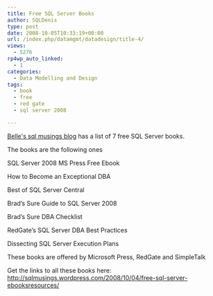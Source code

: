```yaml
---
title: Free SQL Server Books
author: SQLDenis
type: post
date: 2008-10-05T10:33:19+00:00
url: /index.php/datamgmt/datadesign/title-4/
views:
  - 5276
rp4wp_auto_linked:
  - 1
categories:
  - Data Modelling and Design
tags:
  - book
  - free
  - red gate
  - sql server 2008

---
```

[Belle&apos;s sql musings blog][1] has a list of 7 free SQL Server books.

The books are the following ones

SQL Server 2008 MS Press Free Ebook
  
How to Become an Exceptional DBA
  
Best of SQL Server Central
  
Brad’s Sure Guide to SQL Server 2008
  
Brad’s Sure DBA Checklist
  
RedGate’s SQL Server DBA Best Practices
  
Dissecting SQL Server Execution Plans

These books are offered by Microsoft Press, RedGate and SimpleTalk

Get the links to all these books here: http://sqlmusings.wordpress.com/2008/10/04/free-sql-server-ebooksresources/

 [1]: http://sqlmusings.wordpress.com/